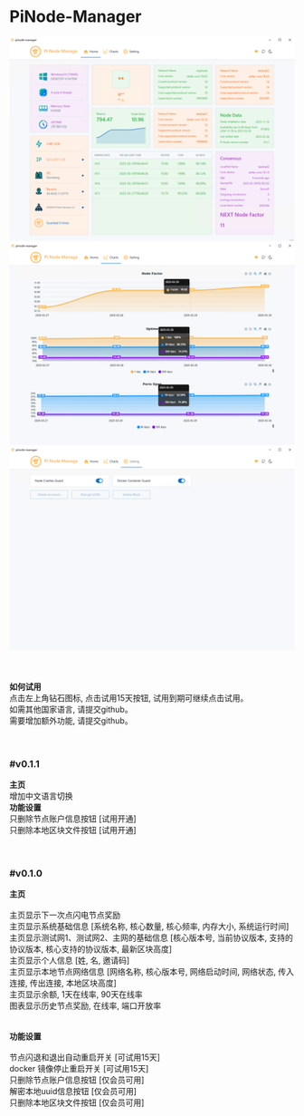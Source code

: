 # PiNode-Manager

<div align="center">
  <img alt="logo" src="https://github.com/bailaoshijiadao/PiNode-Manager/blob/main/images/home.png"/></a>
  <img alt="logo" src="https://github.com/bailaoshijiadao/PiNode-Manager/blob/main/images/charts.png"/></a>
  <img alt="logo" src="https://github.com/bailaoshijiadao/PiNode-Manager/blob/main/images/setting.png"/></a>
</div>
<br><br><br>
<b>如何试用</b><br>
点击左上角钻石图标, 点击试用15天按钮, 试用到期可继续点击试用。<br>
如需其他国家语言, 请提交github。<br>
需要增加额外功能, 请提交github。<br><br><br>

### #v0.1.1
<b>主页</b><br>
增加中文语言切换<br>
<b>功能设置</b><br>
只删除节点账户信息按钮 [试用开通]<br>
只删除本地区块文件按钮 [试用开通]<br><br><br>

### #v0.1.0
<b>主页</b><br><br>
主页显示下一次点闪电节点奖励<br>
主页显示系统基础信息 [系统名称, 核心数量, 核心频率, 内存大小, 系统运行时间]<br>
主页显示测试网1、测试网2、主网的基础信息 [核心版本号, 当前协议版本, 支持的协议版本, 核心支持的协议版本, 最新区块高度]<br>
主页显示个人信息 [姓, 名, 邀请码]<br>
主页显示本地节点网络信息 [网络名称, 核心版本号, 网络启动时间, 网络状态, 传入连接, 传出连接, 本地区块高度]<br>
主页显示余额, 1天在线率, 90天在线率<br>
图表显示历史节点奖励, 在线率, 端口开放率<br><br><br>
<b>功能设置</b><br><br>
节点闪退和退出自动重启开关 [可试用15天]<br>
docker 镜像停止重启开关 [可试用15天]<br>
只删除节点账户信息按钮 [仅会员可用]<br>
解密本地uuid信息按钮 [仅会员可用]<br>
只删除本地区块文件按钮 [仅会员可用]<br><br>


